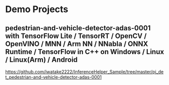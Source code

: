 # Demo Projects

## pedestrian-and-vehicle-detector-adas-0001 with TensorFlow Lite / TensorRT / OpenCV / OpenVINO / MNN / Arm NN / NNabla / ONNX Runtime / TensorFlow in C++ on Windows / Linux / Linux(Arm) / Android
https://github.com/iwatake2222/InferenceHelper_Sample/tree/master/pj_det_pedestrian-and-vehicle-detector-adas-0001

